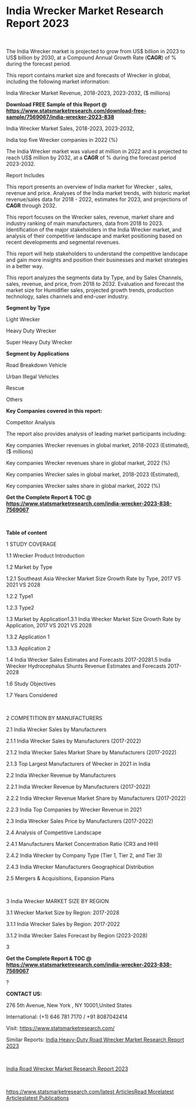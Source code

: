 <h1>India Wrecker Market Research Report 2023</h1><br/><p>The India Wrecker market is projected to grow from US$ billion in 2023 to US$ billion by 2030, at a Compound Annual Growth Rate (<strong>CAGR</strong>) of % during the forecast period.</p>
 
 
 
 <p>This report contains market size and forecasts of Wrecker in global, including the following market information:</p>
 
 
 
 <p>India Wrecker Market Revenue, 2018-2023, 2023-2032, ($ millions)</p>
 
 
 
 <p><strong>Download FREE Sample of this Report @ <a href="https://www.statsmarketresearch.com/download-free-sample/7569067/india-wrecker-2023-838">https://www.statsmarketresearch.com/download-free-sample/7569067/india-wrecker-2023-838</a></strong></p>
 
 
 
 <p>India Wrecker Market Sales, 2018-2023, 2023-2032,</p>
 
 
 
 <p>India top five Wrecker companies in 2022 (%)</p>
 
 
 
 <p>The India Wrecker market was valued at million in 2022 and is projected to reach US$ million by 2032, at a <strong>CAGR</strong> of % during the forecast period 2023-2032.</p>
 
 
 
 <p>Report Includes</p>
 
 
 
 <p>This report presents an overview of India market for Wrecker , sales, revenue and price. Analyses of the India market trends, with historic market revenue/sales data for 2018 - 2022, estimates for 2023, and projections of <strong>CAGR</strong> through 2032.</p>
 
 
 
 <p>This report focuses on the Wrecker sales, revenue, market share and industry ranking of main manufacturers, data from 2018 to 2023. Identification of the major stakeholders in the India Wrecker market, and analysis of their competitive landscape and market positioning based on recent developments and segmental revenues.</p>
 
 
 
 <p>This report will help stakeholders to understand the competitive landscape and gain more insights and position their businesses and market strategies in a better way.</p>
 
 
 
 <p>This report analyzes the segments data by Type, and by Sales Channels, sales, revenue, and price, from 2018 to 2032. Evaluation and forecast the market size for Humidifier sales, projected growth trends, production technology, sales channels and end-user industry.</p>
 
 
 
 <p><strong>Segment by Type</strong></p>
 
 
 
 <p>Light Wrecker</p>
 
 
 
 <p>Heavy Duty Wrecker</p>
 
 
 
 <p>Super Heavy Duty Wrecker</p>
 
 
 
 <p><strong>Segment <strong><strong>by Applications</strong></strong></strong></p>
 
 
 
 <p>Road Breakdown Vehicle</p>
 
 
 
 <p>Urban Illegal Vehicles</p>
 
 
 
 <p>Rescue</p>
 
 
 
 <p>Others</p>
 
 
 
 <p><strong>Key Companies covered in this report:</strong></p>
 
 
 
 <p>Competitor Analysis</p>
 
 
 
 <p>The report also provides analysis of leading market participants including:</p>
 
 
 
 <p>Key companies Wrecker revenues in global market, 2018-2023 (Estimated), ($ millions)</p>
 
 
 
 <p>Key companies Wrecker revenues share in global market, 2022 (%)</p>
 
 
 
 <p>Key companies Wrecker sales in global market, 2018-2023 (Estimated),</p>
 
 
 
 <p>Key companies Wrecker sales share in global market, 2022 (%)</p>
 
 
 
 <div><b>Get the Complete Report & TOC @ <a href="https://www.statsmarketresearch.com/india-wrecker-2023-838-7569067">https://www.statsmarketresearch.com/india-wrecker-2023-838-7569067</a></b></div>
 
 
 
 <p><br />
 
 <b>Table of content</b></p>
 
 
 
 <p>1 STUDY COVERAGE<br />
 
 1.1 Wrecker Product Introduction<br />
 
 1.2 Market by Type<br />
 
 1.2.1 Southeast Asia Wrecker Market Size Growth Rate by Type, 2017 VS 2021 VS 2028<br />
 
 1.2.2 Type1<br />
 
 1.2.3 Type2<br />
 
 1.3 Market by Application1.3.1 India Wrecker Market Size Growth Rate by Application, 2017 VS 2021 VS 2028<br />
 
 1.3.2 Application 1<br />
 
 1.3.3 Application 2<br />
 
 1.4 India Wrecker Sales Estimates and Forecasts 2017-20281.5 India Wrecker Hydrocephalus Shunts Revenue Estimates and Forecasts 2017-2028<br />
 
 1.6 Study Objectives<br />
 
 1.7 Years Considered<br />
 
 <br />
 
 2 COMPETITION BY MANUFACTURERS<br />
 
 2.1 India Wrecker Sales by Manufacturers<br />
 
 2.1.1 India Wrecker Sales by Manufacturers (2017-2022)<br />
 
 2.1.2 India Wrecker Sales Market Share by Manufacturers (2017-2022)<br />
 
 2.1.3 Top Largest Manufacturers of Wrecker in 2021 in India<br />
 
 2.2 India Wrecker Revenue by Manufacturers<br />
 
 2.2.1 India Wrecker Revenue by Manufacturers (2017-2022)<br />
 
 2.2.2 India Wrecker Revenue Market Share by Manufacturers (2017-2022)<br />
 
 2.2.3 India Top Companies by Wrecker Revenue in 2021<br />
 
 2.3 India Wrecker Sales Price by Manufacturers (2017-2022)<br />
 
 2.4 Analysis of Competitive Landscape<br />
 
 2.4.1 Manufacturers Market Concentration Ratio (CR3 and HHI)<br />
 
 2.4.2 India Wrecker by Company Type (Tier 1, Tier 2, and Tier 3)<br />
 
 2.4.3 India Wrecker Manufacturers Geographical Distribution<br />
 
 2.5 Mergers & Acquisitions, Expansion Plans<br />
 
 <br />
 
 3 India Wrecker MARKET SIZE BY REGION<br />
 
 3.1 Wrecker Market Size by Region: 2017-2028<br />
 
 3.1.1 India Wrecker Sales by Region: 2017-2022<br />
 
 3.1.2 India Wrecker Sales Forecast by Region (2023-2028)<br />
 
 3</p>
 
 
 
 <div><b>Get the Complete Report & TOC @ <a href="https://www.statsmarketresearch.com/india-wrecker-2023-838-7569067">https://www.statsmarketresearch.com/india-wrecker-2023-838-7569067</a></b></div>
 
 
 
 <p>? </p>
 
 
 
 <p><b>CONTACT US:</b><br />
 
 276 5th Avenue, New York , NY 10001,United States<br />
 
 International: (+1) 646 781 7170 / +91 8087042414<br />
 
 Visit: <a href="https://www.statsmarketresearch.com/">https://www.statsmarketresearch.com/</a><br />
 
 Similar Reports: <a href="https://www.statsmarketresearch.com/india-wrecker-2023-838-7569067">India Heavy-Duty Road Wrecker Market Research Report 2023</a><br />
 
 <br />
 
 <a href="https://www.statsmarketresearch.com/india-wrecker-2023-838-7569067">India Road Wrecker Market Research Report 2023</a><br />
 
 <br />
 
 <a href="https://gyeongbokgung.com">https://www.statsmarketresearch.com/</a><a href="https://hallyeomaritime.com">latest Articles</a><a href="https://jingwansa.com">Read More</a><a href="https://nguoiviet.jp/">latest Articles</a><a href="https://www.intelmarketresearch.com/">latest Publications</a></p>